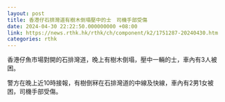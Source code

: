 ```yaml
---
layout: post
title: 香港仔石排灣道有樹木倒塌壓中的士　司機手部受傷
date: 2024-04-30 22:22:50.000000000 +08:00
link: https://news.rthk.hk/rthk/ch/component/k2/1751287-20240430.htm
categories: rthk
---
```


香港仔魚市場對開的石排灣道，晚上有樹木倒塌，壓中一輛的士，車內有3人被困。

警方在晚上近10時接報，有樹倒冧在石排灣道的中線及快線，車內有2男1女被困，司機手部受傷。
